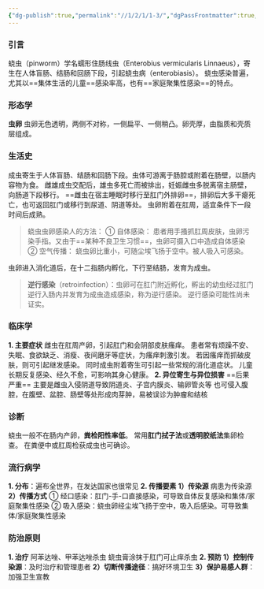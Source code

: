 ```yaml
---
{"dg-publish":true,"permalink":"//1/2/1/1-3/","dgPassFrontmatter":true,"created":"2024-11-24T20:21:25.498+08:00","updated":"2025-02-26T00:34:36.672+08:00"}
---
```



### 引言
蛲虫（pinworm）学名蠕形住肠线虫（Enterobius vermicularis Linnaeus），寄生在人体盲肠、结肠和回肠下段，引起蛲虫病（enterobiasis）。
蛲虫感染普遍，尤其以==集体生活的儿童==感染率高，也有==家庭聚集性感染==的特点。
### 形态学
**虫卵**
虫卵无色透明，两侧不对称，一侧扁平、一侧稍凸。卵壳厚，由脂质和壳质层组成。
### 生活史
成虫寄生于人体盲肠、结肠和回肠下段。虫体可游离于肠腔或附着在肠壁，以肠内容物为食。
雌雄成虫交配后，雄虫多死亡而被排出，妊娠雌虫多脱离宿主肠壁，向肠道下段移行。
==雌虫在宿主睡眠时移行至肛门外排卵==，排卵后大多干瘪死亡，也可返回肛门或移行到尿道、阴道等处。
虫卵附着在肛周，适宜条件下一段时间后成熟。
> 蛲虫虫卵感染人的方法：
> ① 自体感染：
>     患者用手搔抓肛周皮肤，虫卵污染手指。又由于==某种不良卫生习惯==，虫卵可摄入口中造成自体感染
> ② 空气传播：
>     蛲虫卵比重小，可随尘埃飞扬于空中。被人吸入可感染。

虫卵进入消化道后，在十二指肠内孵化，下行至结肠，发育为成虫。
> **逆行感染**（retroinfection）：虫卵可在肛门附近孵化，孵出的幼虫经过肛门逆行入肠内并发育为成虫造成感染，称为逆行感染。
> 逆行感染可能性尚未证实。
### 临床学
**1. 主要症状**
    雌虫在肛周产卵，引起肛门和会阴部皮肤瘙痒。
    患者常有烦躁不安、失眠、食欲缺乏、消瘦、夜间磨牙等症状，为瘙痒刺激引发。
    若因瘙痒而抓破皮肤，则可引起继发感染。
    同时成虫附着寄生可引起一些常规的消化道症状。
    儿童长期反复感染、经久不愈，可影响其身心健康。
**2. 异位寄生与异位损害**
    ==后果严重==
    主要是雌虫入侵阴道导致阴道炎、子宫内膜炎、输卵管炎等
    也可侵入腹腔，在腹壁、盆腔、肠壁等处形成肉芽肿，易被误诊为肿瘤和结核
### 诊断
蛲虫一般不在肠内产卵，**粪检阳性率低**。
常用**肛门拭子法**或**透明胶纸法**集卵检查。
在粪便中或肛周检获成虫也可确诊。
### 流行病学
**1. 分布**：遍布全世界，在发达国家也很常见
**2. 传播要素**
    **1）传染源**
         病患为传染源
    **2）传播方式**
         ① 经口感染：肛门-手-口直接感染，可导致自体反复感染和集体/家庭聚集性感染
         ② 吸入感染：蛲虫卵经尘埃飞扬于空中，吸入后感染。可导致集体/家庭聚集性感染
### 防治原则
**1. 治疗**
    阿苯达唑、甲苯达唑杀虫
    蛲虫膏涂抹于肛门可止痒杀虫
**2. 预防**
    **1）控制传染源**：及时治疗和管理患者
    **2）切断传播途径**：搞好环境卫生
    **3）保护易感人群**：加强卫生宣教